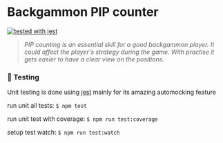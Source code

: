 # Backgammon PIP counter #

[![tested with jest](https://img.shields.io/badge/tested_with-jest-99424f.svg)](https://github.com/facebook/jest)

> _PIP counting is an essential skill for a good backgammon player. It could affect the player's strategy during the game. With practise it gets easier to have a clear view on the positions._

### :green_apple: Testing ###
Unit testing is done using [jest](https://facebook.github.io/jest/) mainly for its amazing automocking feature

run unit all tests:
`$ npm test`

run unit test with coverage:
`$ npm run test:coverage`

setup test watch:
`$ npm run test:watch`